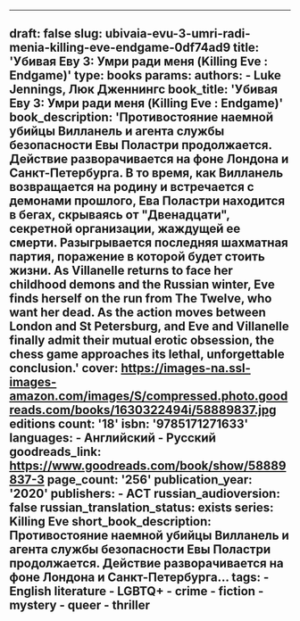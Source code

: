 ---

draft: false
slug: ubivaia-evu-3-umri-radi-menia-killing-eve-endgame-0df74ad9
title: 'Убивая Еву 3: Умри ради меня (Killing Eve : Endgame)'
type: books
params:
  authors:
    - Luke Jennings, Люк Дженнингс
  book_title: 'Убивая Еву 3: Умри ради меня (Killing Eve : Endgame)'
  book_description: 'Противостояние наемной убийцы Вилланель и агента службы безопасности Евы Поластри продолжается. Действие разворачивается на фоне Лондона и Санкт-Петербурга. В то время, как Вилланель возвращается на родину и встречается с демонами прошлого, Ева Поластри находится в бегах, скрываясь от "Двенадцати", секретной организации, жаждущей ее смерти. Разыгрывается последняя шахматная партия, поражение в которой будет стоить жизни. As Villanelle returns to face her childhood demons and the Russian winter, Eve finds herself on the run from The Twelve, who want her dead. As the action moves between London and St Petersburg, and Eve and Villanelle finally admit their mutual erotic obsession, the chess game approaches its lethal, unforgettable conclusion.'
  cover: https://images-na.ssl-images-amazon.com/images/S/compressed.photo.goodreads.com/books/1630322494i/58889837.jpg
  editions count: '18'
  isbn: '9785171271633'
  languages:
    - Английский
    - Русский
  goodreads_link: https://www.goodreads.com/book/show/58889837-3
  page_count: '256'
  publication_year: '2020'
  publishers:
    - АСТ
  russian_audioversion: false
  russian_translation_status: exists
  series: Killing Eve
  short_book_description: Противостояние наемной убийцы Вилланель и агента службы безопасности Евы Поластри продолжается. Действие разворачивается на фоне Лондона и Санкт-Петербурга...
  tags:
    - English literature
    - LGBTQ+
    - crime
    - fiction
    - mystery
    - queer
    - thriller
---